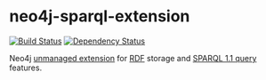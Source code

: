 # neo4j-sparql-extension

[![Build Status](https://api.shippable.com/projects/537d0049a90ec01102ee5abc/badge/master)](https://www.shippable.com/projects/537d0049a90ec01102ee5abc)
[![Dependency Status](https://www.versioneye.com/user/projects/539018d346c4731b13000040/badge.svg)](https://www.versioneye.com/user/projects/539018d346c4731b13000040)

Neo4j [unmanaged extension](http://docs.neo4j.org/chunked/stable/server-unmanaged-extensions.html)
for [RDF](http://www.w3.org/TR/rdf-primer/) storage and
[SPARQL 1.1 query](http://www.w3.org/TR/sparql11-protocol/) features.
